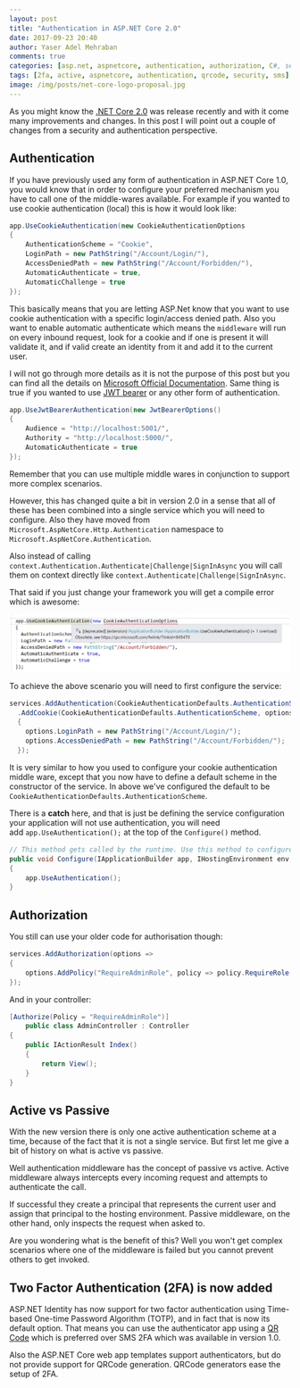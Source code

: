 ```yaml
---
layout: post
title: "Authentication in ASP.NET Core 2.0"
date: 2017-09-23 20:40
author: Yaser Adel Mehraban
comments: true
categories: [asp.net, aspnetcore, authentication, authorization, C#, security]
tags: [2fa, active, aspnetcore, authentication, qrcode, security, sms]
image: /img/posts/net-core-logo-proposal.jpg
---
```

As you might know the [.NET Core 2.0](https://blogs.msdn.microsoft.com/dotnet/2017/08/14/announcing-net-core-2-0/) was release recently and with it come many improvements and changes. In this post I will point out a couple of changes from a security and authentication perspective.
<!--more-->
## Authentication

If you have previously used any form of authentication in ASP.NET Core 1.0, you would know that in order to configure your preferred mechanism you have to call one of the middle-wares available. For example if you wanted to use cookie authentication (local) this is how it would look like:

```cs
app.UseCookieAuthentication(new CookieAuthenticationOptions
{
    AuthenticationScheme = "Cookie",
    LoginPath = new PathString("/Account/Login/"),
    AccessDeniedPath = new PathString("/Account/Forbidden/"),
    AutomaticAuthenticate = true,
    AutomaticChallenge = true
});
```

This basically means that you are letting ASP.Net know that you want to use cookie authentication with a specific login/access denied path. Also you want to enable automatic authenticate which means the `middleware` will run on every inbound request, look for a cookie and if one is present it will validate it, and if valid create an identity from it and add it to the current user.
    
I will not go through more details as it is not the purpose of this post but you can find all the details on [Microsoft Official Documentation](https://docs.microsoft.com/en-us/aspnet/core/security/authentication/identity?tabs=visual-studio%2Caspnetcore2x). Same thing is true if you wanted to use [JWT bearer](https://blogs.msdn.microsoft.com/webdev/2017/04/06/jwt-validation-and-authorization-in-asp-net-core/) or any other form of authentication.
    
```cs
app.UseJwtBearerAuthentication(new JwtBearerOptions()
{
    Audience = "http://localhost:5001/", 
    Authority = "http://localhost:5000/", 
    AutomaticAuthenticate = true
});
```

Remember that you can use multiple middle wares in conjunction to support more complex scenarios.
    
However, this has changed quite a bit in version 2.0 in a sense that all of these has been combined into a single service which you will need to configure. Also they have moved from `Microsoft.AspNetCore.Http.Authentication` namespace to `Microsoft.AspNetCore.Authentication`.  

Also instead of calling `context.Authentication.Authenticate|Challenge|SignInAsync` you will call them on context directly like `context.Authenticate|Challenge|SignInAsync`.
    
That said if you just change your framework you will get a compile error which is awesome:
    
![Obsolete Authentication Option](/img/posts/obsoleteauth.png)
    
To achieve the above scenario you will need to first configure the service:

```cs    
services.AddAuthentication(CookieAuthenticationDefaults.AuthenticationScheme)
  .AddCookie(CookieAuthenticationDefaults.AuthenticationScheme, options => 
  {
    options.LoginPath = new PathString("/Account/Login/");
    options.AccessDeniedPath = new PathString("/Account/Forbidden/");
  });
```
    
It is very similar to how you used to configure your cookie authentication middle ware, except that you now have to define a default scheme in the constructor of the service. In above we've configured the default to be `CookieAuthenticationDefaults.AuthenticationScheme`.
    
There is a **catch** here, and that is just be defining the service configuration your application will not use authentication, you will need add `app.UseAuthentication();` at the top of the `Configure()` method.

```cs
// This method gets called by the runtime. Use this method to configure the HTTP request pipeline.
public void Configure(IApplicationBuilder app, IHostingEnvironment env, ILoggerFactory loggerFactory)
{
    app.UseAuthentication();            
}
```
    
## Authorization

You still can use your older code for authorisation though:
    
```cs
services.AddAuthorization(options =>
{
    options.AddPolicy("RequireAdminRole", policy => policy.RequireRole("Admin"));
});
```

And in your controller:
    
```cs
[Authorize(Policy = "RequireAdminRole")]
    public class AdminController : Controller
{
    public IActionResult Index()
    {
        return View();
    }
}
```

## Active vs Passive

With the new version there is only one active authentication scheme at a time, because of the fact that it is not a single service. But first let me give a bit of history on what is active vs passive.

Well authentication middleware has the concept of passive vs active. Active middleware always intercepts every incoming request and attempts to authenticate the call.

If successful they create a principal that represents the current user and assign that principal to the hosting environment. Passive middleware, on the other hand, only inspects the request when asked to.

Are you wondering what is the benefit of this? Well you won't get complex scenarios where one of the middleware is failed but you cannot prevent others to get invoked.

## Two Factor Authentication (2FA) is now added

ASP.NET Identity has now support for two factor authentication using Time-based One-time Password Algorithm (TOTP), and in fact that is now its default option. That means you can use the authenticator app using a [QR Code](https://wikipedia.org/wiki/QR_code) which is preferred over SMS 2FA which was available in version 1.0.

Also the ASP.NET Core web app templates support authenticators, but do not provide support for QRCode generation. QRCode generators ease the setup of 2FA.